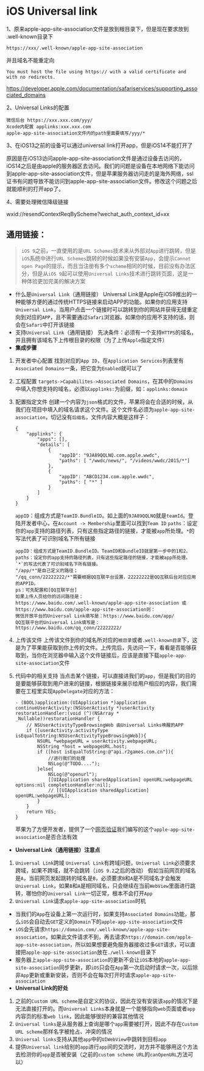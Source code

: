 # iOS Universal link

1、原来apple-app-site-association文件是放到根目录下，但是现在要求放到 .well-known目录下

```
https://xxx/.well-known/apple-app-site-association
```

并且域名不能重定向

```
You must host the file using https:// with a valid certificate and with no redirects.
```

https://developer.apple.com/documentation/safariservices/supporting_associated_domains

2、Universal Links的配置

```
微信后台 https://xxx.xxx.com/yyy/
Xcode内配置 applinks:xxx.xxx.com
apple-app-site-association文件内的path里面要填写/yyy/*
```

3、在iOS13之前的设备可以通过universal link打开app，但是iOS14不能打开了

原因是在iOS13访问apple-app-site-association文件是通过设备去访问的，iOS14之后是由apple的服务器区去访问。我们的问题是设备在本地网络下能访问到apple-app-site-association文件，但是苹果服务器访问走的是海外网络，ssl证书有问题导致不能访问到apple-app-site-association文件。修改这个问题之后就能顺利的打开app了。

4、需要处理微信降级链接

wxid://resendContextReqByScheme?wechat_auth_context_id=xx



## 通用链接：

> `iOS 9`之前，一直使用的是`URL Schemes`技术来从外部对`App`进行跳转，但是`iOS`系统中进行`URL Schemes`跳转的时候如果没有安装`App`，会提示`Cannot open Page`的提示，而且当注册有多个`scheme`相同的时候，目前没有办法区分，但是从`iOS 9`起可以使用`Universal Links`技术进行跳转页面，这是一种体验更加完美的解决方案

- 什么是`Universal Link`（通用链接）
  Universal Link是Apple在iOS9推出的一种能够方便的通过传统HTTPS链接来启动APP的功能。如果你的应用支持`Universal Link`，当用户点击一个链接时可以跳转到你的网站并获得无缝重定向到对应的`APP`，且不需要通过`Safari`浏览器。如果你的应用不支持的话，则会在`Safari`中打开该链接
- 支持`Universal Link`（通用链接）
  先决条件：必须有一个支持`HTTPS`的域名，并且拥有该域名下上传根目录的权限（为了上传`Apple`指定文件）
- **集成步骤**

1. 开发者中心配置
   找到对应的`App ID`，在`Application Services`列表里有`Associated Domains`一条，把它变为`Enabled`就可以了
   
2. 工程配置
   `targets->Capabilites->Associated Domains`，在其中的`Domains`中填入你想支持的域名，必须以`applinks:`为前缀，如：`applinks:domain`

3. 配置指定文件
   创建一个内容为`json`格式的文件，苹果将会在合适的时候，从我们在项目中填入的域名请求这个文件。这个文件名必须为`apple-app-site-association`，切记没有`后缀名`，文件内容大概是这样子：

   ```
   {
       "applinks": {
           "apps": [],
           "details": [
               {
                   "appID": "9JA89QQLNQ.com.apple.wwdc",
                   "paths": [ "/wwdc/news/", "/videos/wwdc/2015/*"]
               },
               {
                   "appID": "ABCD1234.com.apple.wwdc",
                   "paths": [ "*" ]
               }
           ]
       }
   }
   ```

   `appID`：组成方式是`TeamID.BundleID`。如上面的`9JA89QQLNQ`就是`teamId`。登陆开发者中心，在`Account -> Membership`里面可以找到`Team ID`
   `paths`：设定你的`app`支持的路径列表，只有这些指定路径的链接，才能被`app`所处理。`*`的写法代表了可识别域名下所有链接

   ```
   appID：组成方式是TeamID.BundleID。TeamID和BundleID就是第一步中的1和2。
   paths：设定你的app支持的路径列表，只有这些指定路径的链接，才能被app所处理。`*`的写法代表了可识别域名下所有链接。
   "/app/*"是自己定义的路径；
   "/qq_conn/22222222/*"需要根据QQ互联平台设置，22222222是QQ互联后台对应应用的APPID。
   ps：可先配置和[QQ互联平台]
   如果上传人员给你的访问路径是：
   https://www.baidu.com/.well-known/apple-app-site-association 或
   https://www.baidu.com/apple-app-site-association则：
   微信开放平台的Universal Link填写是：https://www.baidu.com/app/
   QQ互联平台的Universal Link填写是：https://www.baidu.com/qq_conn/22222222/
   ```

4. 上传该文件
   上传该文件到你的域名所对应的`根目录`或者`.well-known目录`下，这是为了苹果能获取到你上传的文件。上传完后，先访问一下，看看是否能够获取到，当你在浏览器中输入这个文件链接后，应该是直接下载`apple-app-site-association`文件

5. 代码中的相关支持
   当点击某个链接，可以直接进我们的`app`，但是我们的目的是要能够获取到用户进来的链接，根据链接来展示给用户相应的内容，我们需要在工程里实现`AppDelegate`对应的方法：

   ```
   - (BOOL)application:(UIApplication *)application continueUserActivity:(NSUserActivity *)userActivity restorationHandler:(void (^)(NSArray * _Nullable))restorationHandler {
       // NSUserActivityTypeBrowsingWeb 由Universal Links唤醒的APP
       if ([userActivity.activityType isEqualToString:NSUserActivityTypeBrowsingWeb]){
           NSURL *webpageURL = userActivity.webpageURL;
           NSString *host = webpageURL.host;
           if ([host isEqualToString:@"api.r2games.com.cn"]){
               //进行我们的处理
               NSLog(@"TODO....");
           }else{
               NSLog(@"openurl");
               [[UIApplication sharedApplication] openURL:webpageURL options:nil completionHandler:nil];
               // [[UIApplication sharedApplication] openURL:webpageURL];
           }
       }
       return YES;
   }
   ```

   苹果为了方便开发者，提供了一个[网页验证](https://search.developer.apple.com/appsearch-validation-tool/)我们编写的这个`apple-app-site-association`是否合法有效

- **Universal Link（通用链接）注意点**

1. `Universal Link`跨域
   `Universal Link`有跨域问题，`Universal Link`必须要求跨域，如果不跨域，就不会跳转（`iOS 9.2`之后的改动）
   假如当前网页的域名是`A`，当前网页发起跳转的域名是`B`，必须要求`B`和`A`是不同域名才会触发`Universal Link`，如果`B`和`A`是相同域名，只会继续在当前`WebView`里面进行跳转，哪怕你的`Universal Link`一切正常，根本不会打开`App`
2. `Universal Link`请求`apple-app-site-association`时机

- 当我们的`App`在设备上第一次运行时，如果支持`Associated Domains`功能，那么`iOS`会自动去`GET`定义的`Domain`下的`apple-app-site-association`文件
- `iOS`会先请求`https://domain.com/.well-known/apple-app-site-association`，如果此文件请求不到，再去请求`https://domain.com/apple-app-site-association`，所以如果想要避免服务器接收过多`GET`请求，可以直接把`apple-app-site-association`放在`./well-known`目录下
- 服务器上`apple-app-site-association`的更新不会让`iOS`本地的`apple-app-site-association`同步更新，即`iOS`只会在`App`第一次启动时请求一次，以后除非`App`更新或重新安装，否则不会在每次打开时请求`apple-app-site-association`
- **Universal Link的好处**

1. 之前的`Custom URL scheme`是自定义的协议，因此在没有安装该`app`的情况下是无法直接打开的。而`Universal Links`本身就是一个能够指向`web`页面或者`app`内容页的标准`web link`，因此能够很好的兼容其他情况
2. `Universal links`是从服务器上查询是哪个`app`需要被打开，因此不存在`Custom URL scheme`那样名字被抢占、冲突的情况
3. `Universal links`支持从其他`app`中的`UIWebView`中跳转到目标`app`
4. 提供`Universal link`给别的`app`进行`app`间的交流时，对方并不能够用这个方法去检测你的`app`是否被安装（之前的`custom scheme URL`的`canOpenURL`方法可以）



